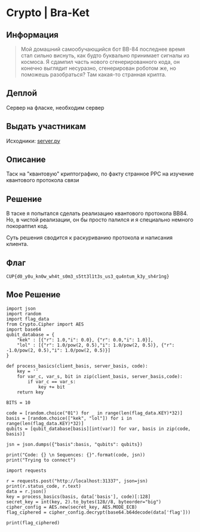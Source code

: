 # Crypto | Bra-Ket

## Информация

> Мой домашний самообучающийся бот BB-84 последнее время стал сильно виснуть, как будто буквально принимает сигналы из космоса. Я сдампил часть нового сгенерированного кода, он конечно выглядит несуразно, сгенерирован роботом же, но поможешь разобраться? Там какая-то странная крипта.

## Деплой

Сервер на фласке, необходим сервер

## Выдать участникам

Исходники: [server.py](pub/server.py)

## Описание
Таск на "квантовую" криптографию, по факту странное PPC на изучение квантового протокола связи

## Решение

В таске я попытался сделать реализацию
квантового протокола BB84. Но, в чистой реализации, он бы просто палился и я специально немного покораптил код.

Суть решения сводится к раскуриванию протокола и написания клиента.

## Флаг

`CUP{d0_y0u_kn0w_wh4t_s0m3_s5tt3l1t3s_us3_qu4ntum_k3y_sh4r1ng}`

## Мое Решение

```
import json
import random
import flag_data
from Crypto.Cipher import AES
import base64
qubit_database = {
    "kek" : [{"r": 1.0,"i": 0.0}, {"r": 0.0,"i": 1.0}],
    "lol" : [{"r": 1.0/pow(2, 0.5),"i": 1.0/pow(2, 0.5)}, {"r": -1.0/pow(2, 0.5),"i": 1.0/pow(2, 0.5)}]
}

def process_basics(client_basis, server_basis, code):
    key = ''
    for var_c, var_s, bit in zip(client_basis, server_basis,code):
        if var_c == var_s:
            key += bit
    return key

BITS = 10

code = [random.choice("01") for _ in range(len(flag_data.KEY)*32)]
basis = [random.choice(["kek", "lol"]) for i in range(len(flag_data.KEY)*32)]
qubits = [qubit_database[basis][int(var)] for var, basis in zip(code, basis)]

jsn = json.dumps({"basis":basis, "qubits": qubits})

print("Code: {} \n Sequences: {}".format(code, jsn))
print("Trying to connect")

import requests

r = requests.post("http://localhost:31337", json=jsn)
print(r.status_code, r.text)
data = r.json()
key = process_basics(basis, data['basis'], code)[:128]
secret_key = int(key, 2).to_bytes(128//8, byteorder="big")
cipher_config = AES.new(secret_key, AES.MODE_ECB)
flag_ciphered = cipher_config.decrypt(base64.b64decode(data['flag']))

print(flag_ciphered)
```